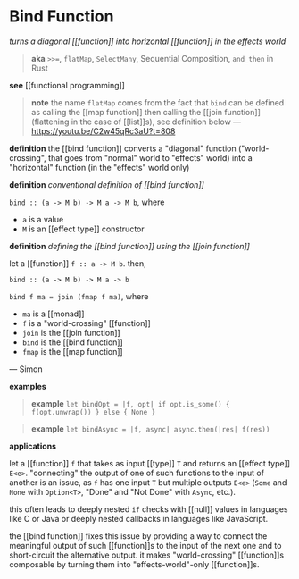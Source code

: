 # Bind Function

_turns a diagonal [[function]] into horizontal [[function]] in the effects world_

> **aka** `>>=`, `flatMap`, `SelectMany`, Sequential Composition, `and_then` in Rust

**see** [[functional programming]]

> **note** the name `flatMap` comes from the fact that `bind` can be defined as calling the [[map function]] then calling the [[join function]] (flattening in the case of [[list]]s), see definition below &mdash; <https://youtu.be/C2w45qRc3aU?t=808>

**definition** the [[bind function]] converts a "diagonal" function ("world-crossing", that goes from "normal" world to "effects" world) into a "horizontal" function (in the "effects" world only)

**definition** _conventional definition of [[bind function]]_

`bind :: (a -> M b) -> M a -> M b`, where

- `a` is a value
- `M` is an [[effect type]] constructor

**definition** _defining the [[bind function]] using the [[join function]]_

let a [[function]] `f :: a -> M b`. then,

`bind :: (a -> M b) -> M a -> b`

`bind f ma = join (fmap f ma)`, where

- `ma` is a [[monad]]
- `f` is a "world-crossing" [[function]]
- `join` is the [[join function]]
- `bind` is the [[bind function]]
- `fmap` is the [[map function]]

&mdash; Simon

**examples**

> **example** `let bindOpt = |f, opt| if opt.is_some() { f(opt.unwrap()) } else { None }`

> **example** `let bindAsync = |f, async| async.then(|res| f(res))`

**applications**

let a [[function]] `f` that takes as input [[type]] `T` and returns an [[effect type]] `E<e>`. "connecting" the output of one of such functions to the input of another is an issue, as `f` has one input `T` but multiple outputs `E<e>` (`Some` and `None` with `Option<T>`, "Done" and "Not Done" with `Async`, etc.).

this often leads to deeply nested `if` checks with [[null]] values in languages like C or Java or deeply nested callbacks in languages like JavaScript.

the [[bind function]] fixes this issue by providing a way to connect the meaningful output of such [[function]]s to the input of the next one and to short-circuit the alternative output. it makes "world-crossing" [[function]]s composable by turning them into "effects-world"-only [[function]]s.
